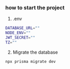 ### how to start the project

1. .env

```bash
DATABASE_URL=""
NODE_ENV=""
JWT_SECRET=""
TZ=""
```

2. Migrate the database

```bash
npx prisma migrate dev
```
